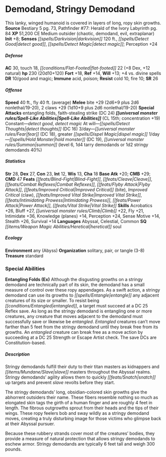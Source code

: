 ﻿---
cssclass: [monsters]
title1: Demodand, Stringy Demodand
desc_short: This lanky, winged humanoid is covered in layers of long, ropy skin growths.
title2: Stringy Demodand
CR: 15
sources:
- name: Bestiary 5
  page: 73
  link: http://paizo.com/products/btpy9g9x?Pathfinder-Roleplaying-Game-Bestiary-5
- name: 'Pathfinder #77: Herald of the Ivory Labyrinth'
  page: 84
  link: http://paizo.com/products/btpy92lh?Pathfinder-Adventure-Path-77-Herald-of-the-Ivory-Labyrinth
XP: 51200
alignment: CE
size: Medium
type: outsider
subtypes:
- chaotic
- demodand
- evil
- extraplanar
initiative:
  bonus: 8
senses:
  darkvision: 120
  detect good: true
  detect magic: true
AC:
  AC: 30
  touch: 18
  flat_footed: 22
  components:
    dex: 8
    natural: 12
HP:
  HP: 230
  long: 20d10+120
saves:
  fort: 18
  ref: 14
  will: 13
  other: +4 vs. divine spells
DR:
- amount: 10
  weakness: good and magic
immunities:
- acid
- poison
resistances:
  cold: 10
  fire: 10
SR: 26
speeds:
  base: 40
  fly: 40
  fly_maneuverability: average
attacks:
  melee:
  - - text: bite +29 (2d6+9 plus 2d6 nonlethal/19-20)
      entries:
      - - damage: 2d6+9
          crit_range: 19-20
        - damage: 2d6
          type: nonlethal
          crit_range: 19-20
      attack: bite
      bonus:
      - 29
    - text: 2 claws +29 (1d10+9 plus 2d6 nonlethal/19-20)
      entries:
      - - damage: 1d10+9
          crit_range: 19-20
        - damage: 2d6
          type: nonlethal
          crit_range: 19-20
      count: 2
      attack: claws
      bonus:
      - 29
  special:
  - entangling folds
  - faith-stealing strike (DC 24)
spell_like_abilities:
  entries:
  - name: detect good
    source: default
    freq: Constant
  - name: detect magic
    source: default
    freq: Constant
  - name: detect thoughts
    source: default
    freq: At will
    DC: 16
  - name: fear
    source: default
    freq: 3/day
    DC: 18
  - name: greater dispel magic
    source: default
    freq: 3/day
  - name: hold monster
    source: default
    freq: 1/day
    DC: 19
  - name: summon
    source: default
    freq: 1/day
    level: 6
    summons:
    - name: tarry demodands
      amount: 1d4
    - name: stringy demodands
      amount: 1d2
      chance: 40%
  sources:
  - name: default
    CL: 15
    concentration: 19
ability_scores:
  STR: 28
  DEX: 27
  CON: 23
  INT: 12
  WIS: 13
  CHA: 18
BAB: 20
CMB: 29
CMD: 47
feats:
- name: Blind-Fight
- name: Cleave
- name: Combat Reflexes
- name: Flyby Attack
- name: Improved Critical (bite)
- name: Improved Critical (claw)
- name: Improved Vital Strike
- name: Intimidating Prowess
- name: Power Attack
- name: Vital Strike
skills:
  Acrobatics: 26
  Bluff: 27
  Climb: 22
  Fly: 21
  Intimidate: 36
  Knowledge (planes): 14
  Perception: 24
  Sense Motive: 14
  Stealth: 26
  Survival: 14
languages:
- Abyssal
- Celestial
- Common
special_qualities:
- heretical soul
ecology:
  environment: any (Abyss)
  organization: solitary, pair, or tangle (3-8)
  treasure_type: standard
special_abilities:
  Entangling Folds (Ex): Although the disgusting growths on a stringy demodand are
    technically part of its skin, the demodand has a small measure of control over
    these ropy appendages. As a swift action, a stringy demodand can use its growths
    to entangle any adjacent creatures of its size or smaller. To resist being entangled,
    a target must succeed at a DC 25 Reflex save. As long as the stringy demodand
    is entangling one or more creatures, any creature that moves adjacent to the demodand
    must successfully save or likewise be entangled. Entangled creatures can't move
    farther than 5 feet from the stringy demodand until they break free from its growths.
    An entangled creature can break free as a move action by succeeding at a DC 25
    Strength or Escape Artist check. The save DCs are Constitution-based.
desc_long: |-
  Stringy demodands fulfill their duty to their titan masters as kidnappers and slave masters throughout the Abyssal realms. Stringy demodands' agility allows them to quickly snatch up targets and prevent slave revolts before they start.

  The stringy demodands' long, obsidian-colored skin growths give the abhorrent outsiders their name. These fibers resemble nothing so much as elongated skin tags the girth of a human finger and are roughly 4 feet in length. The fibrous outgrowths sprout from their heads and the tips of their wings. These ropy feelers bob and sway wildly as a stringy demodand moves, creating a truly disturbing image for those victims who glimpse back at their Abyssal pursuer.

  Because these rubbery strands cover most of the creatures' bodies, they provide a measure of natural protection that allows stringy demodands to eschew armor. Stringy demodands are typically 6 feet tall and weigh 300 pounds.

---

# Demodand, Stringy Demodand
This lanky, winged humanoid is covered in layers of long, ropy skin growths.
**Source** Bestiary 5 pg. 73, Pathfinder #77: Herald of the Ivory Labyrinth pg. 84
**XP** 51,200
CE Medium outsider (chaotic, demodand, evil, extraplanar)
**Init** +8; **Senses** _[[spells/Darkvision|darkvision]]_ 120 ft., _[[spells/Detect Good|detect good]]_, _[[spells/Detect Magic|detect magic]]_; Perception +24

##### Defense

**AC** 30, touch 18, _[[conditions/Flat-Footed|flat-footed]]_ 22 (+8 Dex, +12 natural)
**hp** 230 (20d10+120)
**Fort** +18, **Ref** +14, **Will** +13; +4 vs. divine spells
**DR** 10/good and magic; **Immune** acid, poison; **Resist** cold 10, fire 10; **SR** 26

##### Offense
**Speed** 40 ft., fly 40 ft. (average)
**Melee** bite +29 (2d6+9 plus 2d6 nonlethal/19-20), 2 claws +29 (1d10+9 plus 2d6 nonlethal/19-20)
**Special Attacks** entangling folds, faith-stealing strike (DC 24)
**_[[universal monster rules/Spell-Like Abilities|Spell-Like Abilities]]_** (CL 15th; concentration +19)
Constant—_detect good_, _detect magic_
At will—_[[spells/Detect Thoughts|detect thoughts]]_ (DC 16)
3/day—_[[universal monster rules/Fear|fear]]_ (DC 18), greater _[[spells/Dispel Magic|dispel magic]]_
1/day—_[[spells/Hold Monster|hold monster]]_ (DC 19), _[[universal monster rules/Summon|summon]]_ (level 6, 1d4 tarry demodands or 1d2 stringy demodands 40%)

##### Statistics
**Str** 28, **Dex** 27, **Con** 23, **Int** 12, **Wis** 13, **Cha** 18
**Base Atk** +20; **CMB** +29; **CMD** 47
**Feats** _[[feats/Blind-Fight|Blind-Fight]]_, _[[feats/Cleave|Cleave]]_, _[[feats/Combat Reflexes|Combat Reflexes]]_, _[[feats/Flyby Attack|Flyby Attack]]_, _[[feats/Improved Critical|Improved Critical]]_ (bite), _Improved Critical_ (claw), _[[feats/Improved Vital Strike|Improved Vital Strike]]_, _[[feats/Intimidating Prowess|Intimidating Prowess]]_, _[[feats/Power Attack|Power Attack]]_, _[[feats/Vital Strike|Vital Strike]]_
**Skills** Acrobatics +26, Bluff +27, _[[universal monster rules/Climb|Climb]]_ +22, Fly +21, Intimidate +36, Knowledge (planes) +14, Perception +24, Sense Motive +14, Stealth +26, Survival +14
**Languages** Abyssal, Celestial, Common
**SQ** _[[items/Weapon Magic Abilities/Heretical|heretical]]_ soul

##### Ecology

**Environment** any (Abyss)
**Organization** solitary, pair, or tangle (3-8)
**Treasure** standard

### Special Abilities

**Entangling Folds (Ex)** Although the disgusting growths on a stringy demodand are technically part of its skin, the demodand has a small measure of control over these ropy appendages. As a swift action, a stringy demodand can use its growths to _[[spells/Entangle|entangle]]_ any adjacent creatures of its size or smaller. To resist being _[[conditions/Entangled|entangled]]_, a target must succeed at a DC 25 Reflex save. As long as the stringy demodand is entangling one or more creatures, any creature that moves adjacent to the demodand must successfully save or likewise be _entangled_. _Entangled_ creatures can’t move farther than 5 feet from the stringy demodand until they break free from its growths. An _entangled_ creature can break free as a move action by succeeding at a DC 25 Strength or Escape Artist check. The save DCs are Constitution-based.

##### Description

Stringy demodands fulfill their duty to their titan masters as kidnappers and _[[items/Mundane/Slave|slave]]_ masters throughout the Abyssal realms. Stringy demodands’ agility allows them to quickly _[[feats/Snatch|snatch]]_ up targets and prevent _slave_ revolts before they start.

The stringy demodands’ long, obsidian-colored skin growths give the abhorrent outsiders their name. These fibers resemble nothing so much as elongated skin tags the girth of a human finger and are roughly 4 feet in length. The fibrous outgrowths sprout from their heads and the tips of their wings. These ropy feelers bob and sway wildly as a stringy demodand moves, creating a truly disturbing image for those victims who glimpse back at their Abyssal pursuer.

Because these rubbery strands cover most of the creatures’ bodies, they provide a measure of natural protection that allows stringy demodands to eschew armor. Stringy demodands are typically 6 feet tall and weigh 300 pounds.
